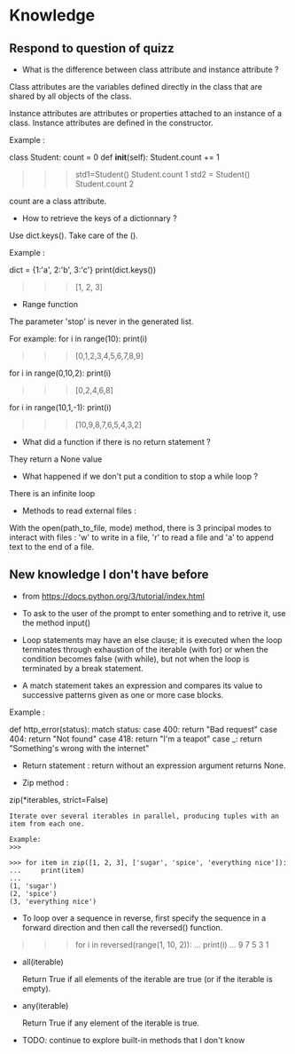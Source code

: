 # Knowledge

## Respond to question of quizz

- What is the difference between class attribute and instance attribute ? 

Class attributes are the variables defined directly in the class that are shared by all objects of the class. 

Instance attributes are attributes or properties attached to an instance of a class. Instance attributes are defined in the constructor. 

Example : 

class Student:
    count = 0
    def __init__(self):
        Student.count += 1      



>>> std1=Student()
>>> Student.count
1
>>> std2 = Student()
>>> Student.count
2


count are a class attribute. 

- How to retrieve the keys of a dictionnary ? 

Use dict.keys(). Take care of the ().

Example : 

dict = {1:'a', 2:'b', 3:'c'}
print(dict.keys())
>>> [1, 2, 3]

- Range function  

The parameter 'stop' is never in the generated list. 

For example: 
for i in range(10):
    print(i) 
>>> [0,1,2,3,4,5,6,7,8,9]

for i in range(0,10,2):
    print(i) 
>>> [0,2,4,6,8]

for i in range(10,1,-1):
    print(i) 
>>> [10,9,8,7,6,5,4,3,2]

- What did a function if there is no return statement ? 

They return a None value

- What happened if we don't put a condition to stop a while loop ? 

There is an infinite loop

- Methods to read external files : 

With the open(path_to_file, mode) method, there is 3 principal modes to interact with files : 'w' to write in a file, 'r' to read a file and 'a' to append text to the end of a file.

## New knowledge I don't have before

- from https://docs.python.org/3/tutorial/index.html

- To ask to the user of the prompt to enter something and to retrive it, use the method input()

- Loop statements may have an else clause; it is executed when the loop terminates through exhaustion of the iterable (with for) or when the condition becomes false (with while), but not when the loop is terminated by a break statement.

- A match statement takes an expression and compares its value to successive patterns given as one or more case blocks.

Example : 

def http_error(status):
    match status:
        case 400:
            return "Bad request"
        case 404:
            return "Not found"
        case 418:
            return "I'm a teapot"
        case _:
            return "Something's wrong with the internet"

- Return statement : return without an expression argument returns None.

- Zip method : 

 zip(*iterables, strict=False)

    Iterate over several iterables in parallel, producing tuples with an item from each one.

    Example:
    >>>

    >>> for item in zip([1, 2, 3], ['sugar', 'spice', 'everything nice']):
    ...     print(item)
    ...
    (1, 'sugar')
    (2, 'spice')
    (3, 'everything nice')

- To loop over a sequence in reverse, first specify the sequence in a forward direction and then call the reversed() function.

>>> for i in reversed(range(1, 10, 2)):
...     print(i)
...
9
7
5
3
1

-  all(iterable)

    Return True if all elements of the iterable are true (or if the iterable is empty).

-  any(iterable)

    Return True if any element of the iterable is true.

- TODO: continue to explore built-in methods that I don't know






